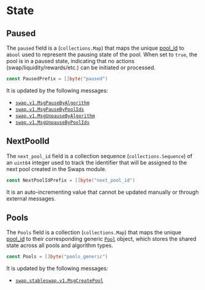 # State

## Paused

The `paused` field is a (`collections.Map`) that maps the unique [pool_id](01_state.md#nextpoolid) to a`bool` used to represent the pausing state of the pool. When set to `true`, the pool is in a paused state, indicating that no actions (swap/liquidity/rewards/etc.) can be initiated or processed.
```go
const PausedPrefix = []byte("paused")
```

It is updated by the following messages:

- [`swap.v1.MsgPauseByAlgorithm`](./02_messages.md#pause-by-algorithm)
- [`swap.v1.MsgPauseByPoolIds`](./02_messages.md#pause-by-pool-ids)
- [`swap.v1.MsgUnpauseByAlgorithm`](./02_messages.md#unpause-by-algorithm)
- [`swap.v1.MsgUnpauseByPoolIds`](./02_messages.md#unpause-by-pool-ids)


## NextPoolId

The `next_pool_id` field is a collection sequence (`collections.Sequence`) of an `uint64` integer used to track the identifier that will be assigned to the next pool created in the Swaps module.
```go
const NextPoolIdPrefix = []byte("next_pool_id")
```

It is an auto-incrementing value that cannot be updated manually or through external messages.


## Pools

The `Pools` field is a collection (`collections.Map`) that maps the unique [pool_id](01_state.md#nextpoolid) to their corresponding generic [`Pool`](01_types.md#pool) object, which stores the shared state across all pools and algorithm types.
```go
const Pools = []byte("pools_generic")
```

It is updated by the following messages:
- [`swap.stableswap.v1.MsgCreatePool`](./02_messages_stableswap.md#createpool)
